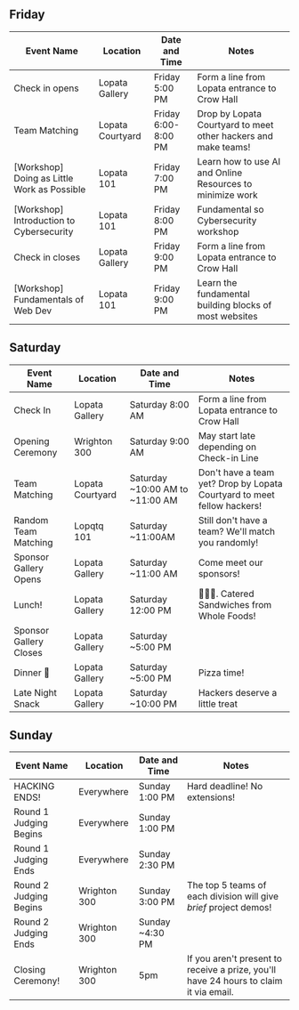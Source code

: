 ## Friday

| Event Name             | Location     | Date and Time                              | Notes                                                                                                                                       |
| ---------------------- | ------------ | ------------------------------------------ | ------------------------------------------------------------------------------------------------------------------------------------------- |
| Check in opens | Lopata Gallery | Friday 5:00 PM | Form a line from Lopata entrance to Crow Hall |
| Team Matching | Lopata Courtyard | Friday 6:00-8:00 PM | Drop by Lopata Courtyard to meet other hackers and make teams! |
| \[Workshop\] Doing as Little Work as Possible | Lopata 101 | Friday 7:00 PM | Learn how to use AI and Online Resources to minimize work |
| \[Workshop\] Introduction to Cybersecurity | Lopata 101 | Friday 8:00 PM | Fundamental so Cybersecurity workshop |
| Check in closes | Lopata Gallery | Friday 9:00 PM | Form a line from Lopata entrance to Crow Hall |
| \[Workshop\] Fundamentals of Web Dev | Lopata 101 | Friday 9:00 PM | Learn the fundamental building blocks of most websites |

## Saturday

| Event Name             | Location     | Date and Time                              | Notes                                                                                                                                       |
| ---------------------- | ------------ | ------------------------------------------ | ------------------------------------------------------------------------------------------------------------------------------------------- |
| Check In | Lopata Gallery   | Saturday 8:00 AM | Form a line from Lopata entrance to Crow Hall |
| Opening Ceremony                        | Wrighton 300     | Saturday 9:00 AM                | May start late depending on Check-in Line |
| Team Matching                           | Lopata Courtyard | Saturday ~10:00 AM to ~11:00 AM | Don't have a team yet? Drop by Lopata Courtyard to meet fellow hackers! |
| Random Team Matching                    | Lopqtq 101              | Saturday ~11:00AM               | Still don't have a team? We'll match you randomly! |
| Sponsor Gallery Opens                   | Lopata Gallery   | Saturday ~11:00 AM                             | Come meet our sponsors! |
| Lunch!                                  | Lopata Gallery   | Saturday 12:00 PM               | 🍔🍔🍔. Catered Sandwiches from Whole Foods!|
| Sponsor Gallery Closes                   | Lopata Gallery   | Saturday ~5:00 PM                             |  |
| Dinner 🍕                               | Lopata Gallery   | Saturday ~5:00 PM                    | Pizza time! |
| Late Night Snack                             | Lopata Gallery   | Saturday ~10:00 PM                    | Hackers deserve a little treat |

## Sunday

| Event Name             | Location     | Date and Time                              | Notes                                                                                                                                       |
| ---------------------- | ------------ | ------------------------------------------ | ------------------------------------------------------------------------------------------------------------------------------------------- |
| HACKING ENDS!          | Everywhere   | Sunday 1:00 PM                             | Hard deadline! No extensions!                                                                                                               |
| Round 1 Judging Begins | Everywhere   | Sunday 1:00 PM                             |                                                                                                                                             |
| Round 1 Judging Ends   | Everywhere   | Sunday 2:30 PM                             |                                                                                                                                             |
| Round 2 Judging Begins | Wrighton 300 | Sunday 3:00 PM                             | The top 5 teams of each division will give _brief_ project demos!                                                                           |
| Round 2 Judging Ends   | Wrighton 300 | Sunday ~4:30 PM                            |                                                                                                                                             |
| Closing Ceremony!      | Wrighton 300 | 5pm | If you aren't present to receive a prize, you'll have 24 hours to claim it via email.                                                       |
